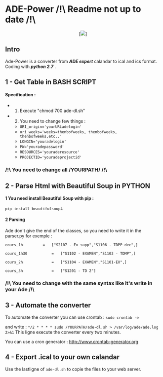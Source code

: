 # ADE-Power /!\ Readme not up to date /!\

<center> 	
	[<img src="http://adepower.ddns.net/Ade-power.PNG">]
</center> 

## Intro
Ade-Power is a converter from ***ADE expert*** calandar to ical and ics format. Coding with ***python 2.7*** .

## 1 - Get Table in BASH SCRIPT

#### Specification :
*	1. Execute "chmod 700 ade-dl.sh"
*	2. You need to change few things :
	* ```URI_origin='yourURLadelogin'```	
	* ```uri_weeks='weeks=thenbofweeks, thenbofweeks, thenbofweeks,etc..'```
	* ```LONGIN='youradelogin'```
	* ```PW='youradepassword'```
	* ```RESOURCES='youraderesource'```
	* ```PROJECTID='youradeprojectid'```
	
###  /!\ You need to change all /YOURPATH/  /!\

## 2 - Parse Html with Beautiful Soup in PYTHON
#### 1 You need install Beautiful Soup with pip :
 ```pip install beautifulsoup4```
#### 2 Parsing

Ade don't give the end of the classes, so you need to write it in the parser.py for exemple :


```cours_1h			=	["S2107 - Ex supp","S1106 - TDPP dec",]```

```cours_1h30			=	["S1102 - EXAMEN","S1103 - TDMP",]```

```cours_2h 			=	["S1104 - EXAMEN","S1101-EX",]```

```cours_3h 			=	["S1201 - TD 2"]```


###  /!\ You need to change with the same syntax like  it's write in your Ade  /!\

## 3 - Automate the converter

To automate the converter you can use crontab :
```sudo crontab -e```

and write :
```*/2 * * * * sudo /YOURPATH/ade-dl.sh > /var/log/ade/ade.log 2>&1```
This ligne execute the converter every two minutes.

You can use a cron generator : <http://www.crontab-generator.org>

## 4 - Export .ical to your own calandar

Use the lastligne of ```ade-dl.sh``` to copie the files to your web server.
